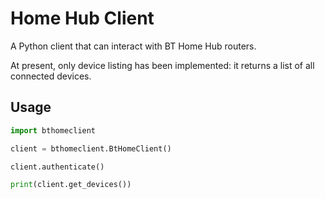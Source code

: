 # Home Hub Client

A Python client that can interact with BT Home Hub routers.

At present, only device listing has been implemented: it returns a list of all connected devices.
## Usage

```python
import bthomeclient

client = bthomeclient.BtHomeClient()

client.authenticate()

print(client.get_devices())
```